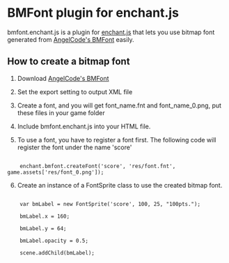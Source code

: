 BMFont plugin for enchant.js
========================
bmfont.enchant.js is a plugin for [enchant.js][1] that lets you use bitmap font 
generated from [AngelCode's BMFont][2] easily.

How to create a bitmap font
---------------------------
1. Download [AngelCode's BMFont][2]

2. Set the export setting to output XML file

3. Create a font, and you will get font_name.fnt and font_name_0.png, put these files in your game folder

4. Include bmfont.enchant.js into your HTML file.

5. To use a font, you have to register a font first. The following code will register the font under the name 'score'
<code>
    enchant.bmfont.createFont('score', 'res/font.fnt', game.assets['res/font_0.png']);
</code>

6. Create an instance of a FontSprite class to use the created bitmap font.
<code>
    var bmLabel = new FontSprite('score', 100, 25, "100pts.");<br/>
    bmLabel.x = 160;<br/>
    bmLabel.y = 64;<br/>
    bmLabel.opacity = 0.5;<br/>
    scene.addChild(bmLabel);<br/>
</code>

[1]:http://enchantjs.com "enchant.js"
[2]:http://www.angelcode.com/products/bmfont/ "AngelCode's BMFont"